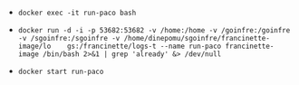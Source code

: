 - `docker exec -it run-paco bash`

- `docker run -d -i -p 53682:53682 -v /home:/home -v /goinfre:/goinfre -v /sgoinfre:/sgoinfre -v /home/dinepomu/sgoinfre/francinette-image/lo    gs:/francinette/logs-t --name run-paco francinette-image /bin/bash 2>&1 | grep 'already' &> /dev/null`
  
- `docker start run-paco`
